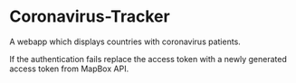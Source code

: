 # Coronavirus-Tracker
A webapp which displays countries with coronavirus patients. 

If the authentication fails replace the access token with a newly generated access token from MapBox API.
